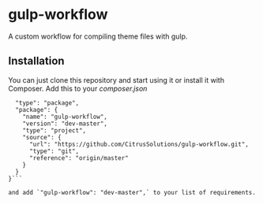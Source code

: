 # gulp-workflow
A custom workflow for compiling theme files with gulp.

## Installation
You can just clone this repository and start using it or install it with Composer. Add this to your _composer.json_
```{
  "type": "package",
  "package": {
    "name": "gulp-workflow",
    "version": "dev-master",
    "type": "project",
    "source": {
      "url": "https://github.com/CitrusSolutions/gulp-workflow.git",
      "type": "git",
      "reference": "origin/master"
    }
  }
}```

and add `"gulp-workflow": "dev-master",` to your list of requirements.
